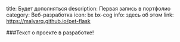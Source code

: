 title: Будет дополняться
description: Первая запись в портфолио
category: Веб-разработка
icon: bx bx-cog
info: здесь об этом
link: https://malyarq.github.io/pet-flask

###Текст о проекте в разработке!